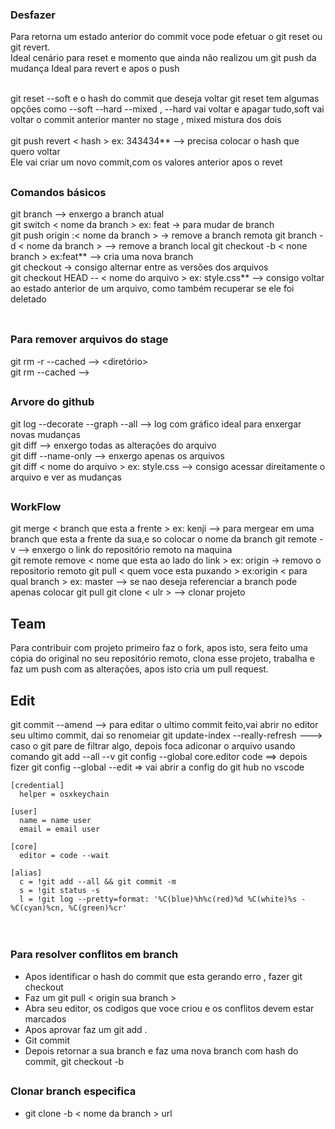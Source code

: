 ### Desfazer

Para retorna um estado anterior do commit voce pode efetuar o git reset ou git revert. </br>
Ideal cenário para reset e momento que ainda não realizou um git push da mudança
Ideal para revert e apos o push

</br>
git reset --soft e o hash do commit que deseja voltar
git reset tem algumas opções como --soft --hard --mixed , --hard vai voltar e apagar tudo,soft vai voltar o commit anterior manter no stage , mixed mistura dos dois

</br>
</br>
git push revert < hash > ex: 343434** --> precisa colocar o hash que quero voltar</br>
Ele vai criar um novo commit,com os valores anterior apos o revet

##

### Comandos básicos
git branch --> enxergo a branch atual</br>
git switch < nome da branch > ex: feat -> para mudar de branch</br>
git push origin :< nome da branch >  -> remove a branch remota
git branch -d < nome da branch >  --> remove a branch local
git checkout -b < none branch > ex:feat** --> cria uma nova branch</br>
git checkout -> consigo alternar entre as versões dos arquivos</br>
git checkout HEAD -- < nome do arquivo > ex: style.css** --> consigo voltar ao estado anterior de um arquivo, como também recuperar se ele foi deletado</br>
</br>

##

### Para remover arquivos do stage 

git rm -r --cached --> <diretório>
</br>
git rm --cached  --> <arquivo>
</br>  

  
##

### Arvore do github
git log --decorate  --graph --all --> log com gráfico ideal para enxergar novas mudanças</br>
git diff --> enxergo todas as alterações do arquivo </br>
git diff --name-only --> enxergo apenas os arquivos </br>
git diff < nome do arquivo > ex: style.css --> consigo acessar direitamente o arquivo e ver as mudanças </br>


##

### WorkFlow

git merge < branch que esta a frente > ex: kenji --> para mergear em uma branch que esta a frente da sua,e so colocar o nome da branch
git remote -v --> enxergo o link do repositório remoto na maquina</br>
git remote remove < nome que esta ao lado do link > ex: origin -> removo o repositorio remoto
git pull < quem voce esta puxando > ex:origin < para qual branch > ex: master --> se nao deseja referenciar a branch pode apenas colocar git pull
git clone < ulr > --> clonar projeto

## Team
Para contribuir com projeto primeiro faz o fork, apos isto, sera feito uma cópia do original no seu repositório remoto, clona esse projeto, trabalha e faz um push com as alterações, apos isto cria um pull request.
</br>

## Edit
git commit --amend --> para editar o ultimo commit feito,vai abrir no editor seu ultimo commit, dai so renomeiar
git update-index --really-refresh ---> caso o git pare de filtrar algo, depois foca adiconar o arquivo usando comando git add --all --v 
git config --global core.editor code ==> depois fizer git config --global --edit => vai abrir a config do git hub no vscode


```git 
[credential]
  helper = osxkeychain

[user]
  name = name user
  email = email user

[core]
  editor = code --wait

[alias]
  c = !git add --all && git commit -m
  s = !git status -s
  l = !git log --pretty=format: '%C(blue)%h%c(red)%d %C(white)%s - %C(cyan)%cn, %C(green)%cr'



```

##

### Para resolver conflitos em branch
- Apos identificar o hash do commit que esta gerando erro , fazer git checkout <hash do commit>
- Faz um git pull < origin sua branch >
- Abra seu editor, os codigos que voce criou e os conflitos devem estar marcados
- Apos aprovar faz um git add .
- Git commit
- Depois retornar a sua branch  e faz uma nova branch com hash do commit, git checkout -b <branch> <hash do commit>  

##
  
### Clonar branch especifica
- git clone -b   < nome da branch > url




